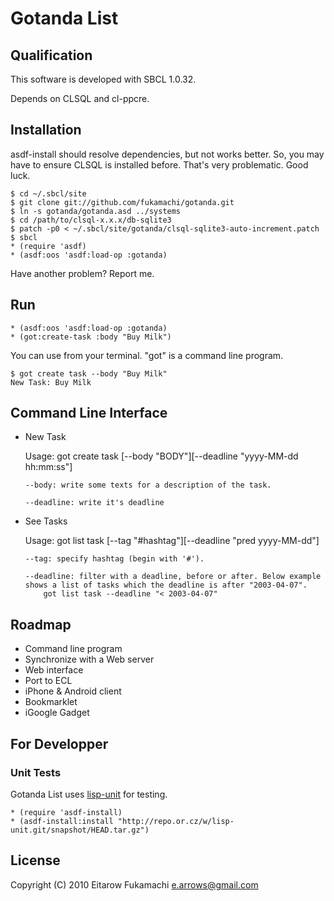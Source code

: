 # Gotanda List

## Qualification

This software is developed with SBCL 1.0.32.

Depends on CLSQL and cl-ppcre.

## Installation

asdf-install should resolve dependencies, but not works better. So, you may have to ensure CLSQL is installed before. That's very problematic. Good luck.

    $ cd ~/.sbcl/site
    $ git clone git://github.com/fukamachi/gotanda.git
    $ ln -s gotanda/gotanda.asd ../systems
    $ cd /path/to/clsql-x.x.x/db-sqlite3
    $ patch -p0 < ~/.sbcl/site/gotanda/clsql-sqlite3-auto-increment.patch
    $ sbcl
    * (require 'asdf)
    * (asdf:oos 'asdf:load-op :gotanda)

Have another problem? Report me.

## Run

    * (asdf:oos 'asdf:load-op :gotanda)
    * (got:create-task :body "Buy Milk")

You can use from your terminal. "got" is a command line program.

    $ got create task --body "Buy Milk"
    New Task: Buy Milk

## Command Line Interface

* New Task

    Usage: got create task \[--body "BODY"\]\[--deadline "yyyy-MM-dd hh:mm:ss"\]
    
      --body: write some texts for a description of the task.
    
      --deadline: write it's deadline

* See Tasks

    Usage: got list task \[--tag "#hashtag"\]\[--deadline "pred yyyy-MM-dd"\]
    
      --tag: specify hashtag (begin with '#').
    
      --deadline: filter with a deadline, before or after. Below example shows a list of tasks which the deadline is after "2003-04-07".
          got list task --deadline "< 2003-04-07"

## Roadmap

* Command line program
* Synchronize with a Web server
* Web interface
* Port to ECL
* iPhone & Android client
* Bookmarklet
* iGoogle Gadget

## For Developper
### Unit Tests
Gotanda List uses [lisp-unit](http://www.cs.northwestern.edu/academics/courses/325/readings/lisp-unit.html) for testing.

    * (require 'asdf-install)
    * (asdf-install:install "http://repo.or.cz/w/lisp-unit.git/snapshot/HEAD.tar.gz")

## License

Copyright (C) 2010 Eitarow Fukamachi <e.arrows@gmail.com>
